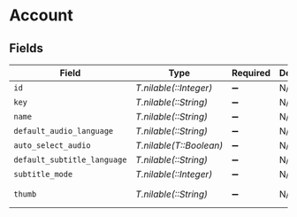 # Account


## Fields

| Field                                                      | Type                                                       | Required                                                   | Description                                                | Example                                                    |
| ---------------------------------------------------------- | ---------------------------------------------------------- | ---------------------------------------------------------- | ---------------------------------------------------------- | ---------------------------------------------------------- |
| `id`                                                       | *T.nilable(::Integer)*                                     | :heavy_minus_sign:                                         | N/A                                                        | 238960586                                                  |
| `key`                                                      | *T.nilable(::String)*                                      | :heavy_minus_sign:                                         | N/A                                                        | /accounts/238960586                                        |
| `name`                                                     | *T.nilable(::String)*                                      | :heavy_minus_sign:                                         | N/A                                                        | Diane                                                      |
| `default_audio_language`                                   | *T.nilable(::String)*                                      | :heavy_minus_sign:                                         | N/A                                                        | en                                                         |
| `auto_select_audio`                                        | *T.nilable(T::Boolean)*                                    | :heavy_minus_sign:                                         | N/A                                                        | true                                                       |
| `default_subtitle_language`                                | *T.nilable(::String)*                                      | :heavy_minus_sign:                                         | N/A                                                        | en                                                         |
| `subtitle_mode`                                            | *T.nilable(::Integer)*                                     | :heavy_minus_sign:                                         | N/A                                                        | 1                                                          |
| `thumb`                                                    | *T.nilable(::String)*                                      | :heavy_minus_sign:                                         | N/A                                                        | https://plex.tv/users/50d83634246da1de/avatar?c=1707110967 |
